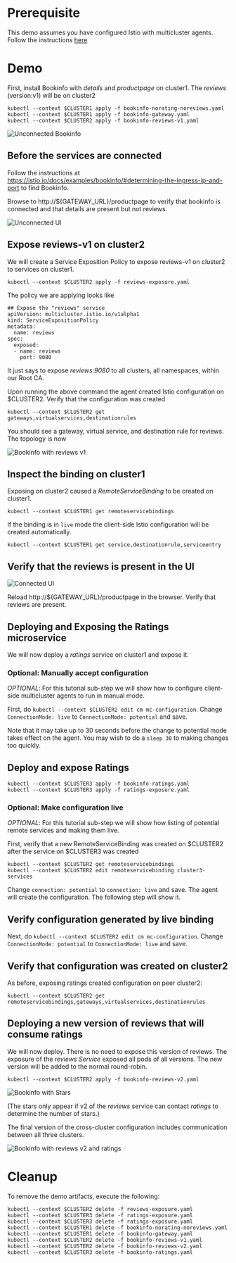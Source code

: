 
# Prerequisite

This demo assumes you have configured Istio with multicluster agents.  Follow the
instructions [here](../../scripts/install/README.md)

# Demo

First, install Bookinfo with _details_ and _productpage_ on cluster1.
The _reviews_ (version:v1) will be on cluster2

```
kubectl --context $CLUSTER1 apply -f bookinfo-norating-noreviews.yaml
kubectl --context $CLUSTER1 apply -f bookinfo-gateway.yaml
kubectl --context $CLUSTER2 apply -f bookinfo-reviews-v1.yaml
```

![Unconnected Bookinfo](bookinfo-unconnected.png?raw=true "Unconnected Bookinfo")

## Before the services are connected

Follow the instructions at https://istio.io/docs/examples/bookinfo/#determining-the-ingress-ip-and-port to find Bookinfo.

Browse to http://${GATEWAY_URL}/productpage to verify that bookinfo is connected and that
details are present but not reviews.

![Unconnected UI](ui-unconnected.png?raw=true "Unconnected UI")

## Expose reviews-v1 on cluster2

We will create a Service Exposition Policy to expose reviews-v1 on cluster2 to services on cluster1.

```
kubectl --context $CLUSTER2 apply -f reviews-exposure.yaml
```

The policy we are applying looks like

```
## Expose the "reviews" service
apiVersion: multicluster.istio.io/v1alpha1
kind: ServiceExpositionPolicy
metadata:
  name: reviews
spec:
  exposed:
  - name: reviews
    port: 9080
```

It just says to expose _reviews:9080_ to all clusters, all namespaces, within our Root CA.

Upon running the above command the agent created Istio configuration on $CLUSTER2.  Verify that
the configuration was created

```
kubectl --context $CLUSTER2 get gateways,virtualservices,destinationrules
```

You should see a gateway, virtual service, and destination rule for reviews.  The topology
is now

![Bookinfo with reviews v1](bookinfo-reviews-v1.png?raw=true "Bookinfo with reviews v1")

## Inspect the binding on cluster1

Exposing on cluster2 caused a _RemoteServiceBinding_ to be created on cluster1.

```
kubectl --context $CLUSTER1 get remoteservicebindings
```

If the binding is in `live` mode the client-side Istio configuration will be created automatically.

```
kubectl --context $CLUSTER1 get service,destinationrule,serviceentry
```

## Verify that the reviews is present in the UI

![Connected UI](ui-connected.png?raw=true "Connected UI")

Reload http://${GATEWAY_URL}/productpage in the browser.  Verify that reviews are present.

## Deploying and Exposing the Ratings microservice

We will now deploy a _ratings_ service on cluster1 and expose it.

### Optional: Manually accept configuration

*OPTIONAL*: For this tutorial sub-step we will
show how to configure client-side multicluster agents to run in manual mode.

First, do `kubectl --context $CLUSTER2 edit cm mc-configuration`.  Change `ConnectionMode: live`
to `ConnectionMode: potential` and save.

Note that it may take up to 30 seconds before the change to potential mode takes effect on the agent.  You may wish to do a `sleep 30` to making changes too quickly.

## Deploy and expose Ratings

```
kubectl --context $CLUSTER3 apply -f bookinfo-ratings.yaml
kubectl --context $CLUSTER3 apply -f ratings-exposure.yaml
```

### Optional: Make configuration live

*OPTIONAL*: For this tutorial sub-step we will
show how listing of potential remote services and making them live.

First, verify that a new RemoteServiceBinding was created on $CLUSTER2 after the service
on $CLUSTER3 was created

```
kubectl --context $CLUSTER2 get remoteservicebindings
kubectl --context $CLUSTER2 edit remoteservicebinding cluster3-services
```

Change `connection: potential`
to `connection: live` and save.  The agent will create the configuration.  The following
step will show it.

## Verify configuration generated by live binding

Next, do `kubectl --context $CLUSTER2 edit cm mc-configuration`.  Change `ConnectionMode: potential`
to `ConnectionMode: live` and save.


## Verify that configuration was created on cluster2

As before, exposing ratings created configuration on peer cluster2:

```
kubectl --context $CLUSTER2 get remoteservicebindings,gateways,virtualservices,destinationrules
```

## Deploying a new version of reviews that will consume ratings

We will now deploy.  There is no need to expose this version of reviews.  The exposure
of the _reviews_ *Service* exposed all pods of all versions.  The new version will be added
to the normal round-robin.
 
```
kubectl --context $CLUSTER2 apply -f bookinfo-reviews-v2.yaml
```

![Bookinfo with Stars](ui-stars.png?raw=true "Bookinfo with Stars")

(The stars only appear if v2 of the _reviews_ service can contact _ratings_ to determine
the number of stars.)

The final version of the cross-cluster configuration includes communication between all three
clusters.

![Bookinfo with reviews v2 and ratings](bookinfo-ratings.png?raw=true "Bookinfo with reviews v2 and ratings")


# Cleanup

To remove the demo artifacts, execute the following:

```
kubectl --context $CLUSTER2 delete -f reviews-exposure.yaml
kubectl --context $CLUSTER3 delete -f ratings-exposure.yaml
kubectl --context $CLUSTER3 delete -f ratings-exposure.yaml
kubectl --context $CLUSTER1 delete -f bookinfo-norating-noreviews.yaml
kubectl --context $CLUSTER1 delete -f bookinfo-gateway.yaml
kubectl --context $CLUSTER2 delete -f bookinfo-reviews-v1.yaml
kubectl --context $CLUSTER2 delete -f bookinfo-reviews-v2.yaml
kubectl --context $CLUSTER3 delete -f bookinfo-ratings.yaml
```

